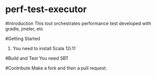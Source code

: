 # perf-test-executor

#Introduction 
This tool orchestrates performance test developed with gradle, jmeter, etc

#Getting Started
1.	You need to install Scala 12i.11

#Build and Test
You need SBT

#Contribute
Make a fork and then a pull request. 
